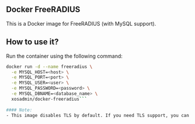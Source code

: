 ## Docker FreeRADIUS

This is a Docker image for FreeRADIUS (with MySQL support).

## How to use it?  
Run the container using the following command:
  
```bash
docker run -d --name freeradius \
  -e MYSQL_HOST=<host> \
  -e MYSQL_PORT=<port> \
  -e MYSQL_USER=<user> \
  -e MYSQL_PASSWORD=<password> \
  -e MYSQL_DBNAME=<database_name> \
  xosadmin/docker-freeradius```
  
#### Note:  
- This image disables TLS by default. If you need TLS support, you can compile by your own

